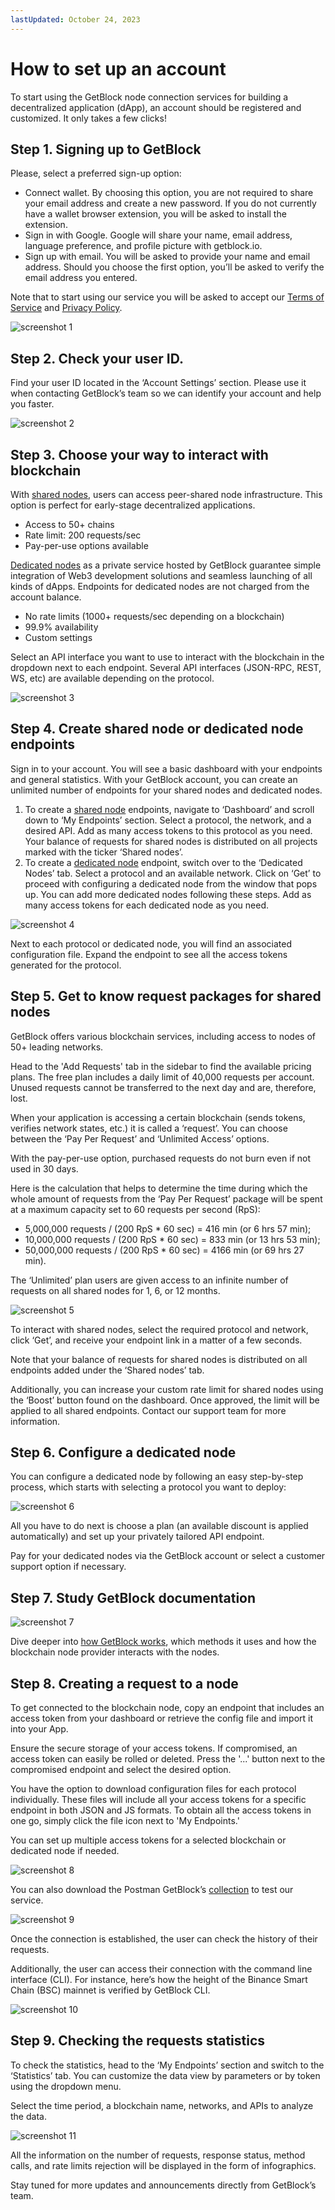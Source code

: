 ```yaml
---
lastUpdated: October 24, 2023
---
```


# How to set up an account

To start using the GetBlock node connection services for building a decentralized application (dApp), an account should be registered and customized. It only takes a few clicks!

## Step 1. Signing up to GetBlock

Please, select a preferred sign-up option:

- Connect wallet. By choosing this option, you are not required to share your email address and create a new password. If you do not currently have a wallet browser extension, you will be asked to install the extension.
- Sign in with Google. Google will share your name, email address, language preference, and profile picture with getblock.io.
- Sign up with email. You will be asked to provide your name and email address. Should you choose the first option, you’ll be asked to verify the email address you entered.

Note that to start using our service you will be asked to accept our [Terms of Service](https://getblock.io/terms-of-service/) and [Privacy Policy](https://getblock.io/privacy-policy/).

![screenshot 1](https://storage.getblock.io/web/docs/get-started/how-to-setup-account/screenshot_1.webp)

## Step 2. Check your user ID.

Find your user ID located in the ‘Account Settings’ section. Please use it when contacting GetBlock’s team so we can identify your account and help you faster.

![screenshot 2](https://storage.getblock.io/web/docs/get-started/how-to-setup-account/screenshot_2.webp)

## Step 3. Choose your way to interact with blockchain

With [shared nodes](https://getblock.io/nodes/), users can access peer-shared node infrastructure. This option is perfect for early-stage decentralized applications.

- Access to 50+ chains
- Rate limit: 200 requests/sec
- Pay-per-use options available

[Dedicated nodes](https://getblock.io/dedicated-nodes/) as a private service hosted by GetBlock guarantee simple integration of Web3 development solutions and seamless launching of all kinds of dApps. Endpoints for dedicated nodes are not charged from the account balance.

- No rate limits (1000+ requests/sec depending on a blockchain)
- 99.9% availability
- Custom settings

Select an API interface you want to use to interact with the blockchain in the dropdown next to each endpoint. Several API interfaces (JSON-RPC, REST, WS, etc) are available depending on the protocol.

![screenshot 3](https://storage.getblock.io/web/docs/get-started/how-to-setup-account/screenshot_3.webp)

## Step 4. Create shared node or dedicated node endpoints

Sign in to your account. You will see a basic dashboard with your endpoints and general statistics.
With your GetBlock account, you can create an unlimited number of endpoints for your shared nodes and dedicated nodes.

1. To create a [shared node](https://getblock.io/nodes/) endpoints, navigate to ‘Dashboard’ and scroll down to ‘My Endpoints’ section. Select a protocol, the network, and a desired API. Add as many access tokens to this protocol as you need. Your balance of requests for shared nodes is distributed on all projects marked with the ticker ‘Shared nodes’.
2. To create a [dedicated node](https://getblock.io/dedicated-nodes/) endpoint, switch over to the ‘Dedicated Nodes’ tab. Select a protocol and an available network. Click on ‘Get’ to proceed with configuring a dedicated node from the window that pops up. You can add more dedicated nodes following these steps. Add as many access tokens for each dedicated node as you need.

![screenshot 4](https://storage.getblock.io/web/docs/get-started/how-to-setup-account/screenshot_4.webp)

Next to each protocol or dedicated node, you will find an associated configuration file. Expand the endpoint to see all the access tokens generated for the protocol.

## Step 5. Get to know request packages for shared nodes

GetBlock offers various blockchain services, including access to nodes of 50+ leading networks.

Head to the 'Add Requests' tab in the sidebar to find the available pricing plans. The free plan includes a daily limit of 40,000 requests per account. Unused requests cannot be transferred to the next day and are, therefore, lost.

When your application is accessing a certain blockchain (sends tokens, verifies network states, etc.) it is called a ‘request’. You can choose between the ‘Pay Per Request’ and ‘Unlimited Access’ options.

With the pay-per-use option, purchased requests do not burn even if not used in 30 days.

Here is the calculation that helps to determine the time during which the whole amount of requests from the ‘Pay Per Request’ package will be spent at a maximum capacity set to 60 requests per second (RpS):

- 5,000,000 requests / (200 RpS * 60 sec) = 416 min (or 6 hrs 57 min);
- 10,000,000 requests / (200 RpS * 60 sec) = 833 min (or 13 hrs 53 min);
- 50,000,000 requests / (200 RpS * 60 sec) = 4166 min (or 69 hrs 27 min).

The ‘Unlimited’ plan users are given access to an infinite number of requests on all shared nodes for 1, 6, or 12 months.

![screenshot 5](https://storage.getblock.io/web/docs/get-started/how-to-setup-account/screenshot_5.webp)

To interact with shared nodes, select the required protocol and network, click ‘Get’, and receive your endpoint link in a matter of a few seconds.

Note that your balance of requests for shared nodes is distributed on all endpoints added under the ‘Shared nodes’ tab.

Additionally, you can increase your custom rate limit for shared nodes using the ‘Boost’ button found on the dashboard. Once approved, the limit will be applied to all shared endpoints. Contact our support team for more information.

## Step 6. Configure a dedicated node

You can configure a dedicated node by following an easy step-by-step process, which starts with selecting a protocol you want to deploy:

![screenshot 6](https://storage.getblock.io/web/docs/get-started/how-to-setup-account/screenshot_6.webp)

All you have to do next is choose a plan (an available discount is applied automatically) and set up your privately tailored API endpoint.

Pay for your dedicated nodes via the GetBlock account or select a customer support option if necessary.

## Step 7. Study GetBlock documentation

![screenshot 7](https://storage.getblock.io/web/docs/get-started/how-to-setup-account/screenshot_7.webp)

Dive deeper into [how GetBlock works](https://getblock.io/docs/), which methods it uses and how the blockchain node provider interacts with the nodes.

## Step 8. Creating a request to a node

To get connected to the blockchain node, copy an endpoint that includes an access token from your dashboard or retrieve the config file and import it into your App.

Ensure the secure storage of your access tokens. If compromised, an access token can easily be rolled or deleted. Press the '...' button next to the compromised endpoint and select the desired option.

You have the option to download configuration files for each protocol individually. These files will include all your access tokens for a specific endpoint in both JSON and JS formats. To obtain all the access tokens in one go, simply click the file icon next to 'My Endpoints.'

You can set up multiple access tokens for a selected blockchain or dedicated node if needed.

![screenshot 8](https://storage.getblock.io/web/docs/get-started/how-to-setup-account/screenshot_8.webp)

You can also download the Postman GetBlock’s [collection](https://documenter.getpostman.com/view/28751185/2s9YRDzqcX#ca02e504-8079-48e2-9bf0-d0a022b43774) to test our service.

![screenshot 9](https://storage.getblock.io/web/docs/get-started/how-to-setup-account/screenshot_9.webp)

Once the connection is established, the user can check the history of their requests.

Additionally, the user can access their connection with the command line interface (CLI). For instance, here’s how the height of the Binance Smart Chain (BSC) mainnet is verified by GetBlock CLI.

![screenshot 10](https://storage.getblock.io/web/docs/get-started/how-to-setup-account/screenshot_10.webp)

## Step 9. Checking the requests statistics

To check the statistics, head to the ‘My Endpoints’ section and switch to the ‘Statistics’ tab. You can customize the data view by parameters or by token using the dropdown menu.

Select the time period, a blockchain name, networks, and APIs to analyze the data.

![screenshot 11](https://storage.getblock.io/web/docs/get-started/how-to-setup-account/screenshot_11.webp)

All the information on the number of requests, response status, method calls, and rate limits rejection will be displayed in the form of infographics.

Stay tuned for more updates and announcements directly from GetBlock’s team.
